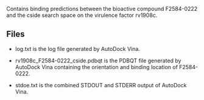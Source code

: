 Contains binding predictions between the bioactive compound F2584-0222 and the cside search space on the virulence factor rv1908c.

## Files

- log.txt is the log file generated by AutoDock Vina.

- rv1908c_F2584-0222_cside.pdbqt is the PDBQT file generated by AutoDock Vina containing the orientation and binding location of F2584-0222.

- stdoe.txt is the combined STDOUT and STDERR output of AutoDock Vina.

